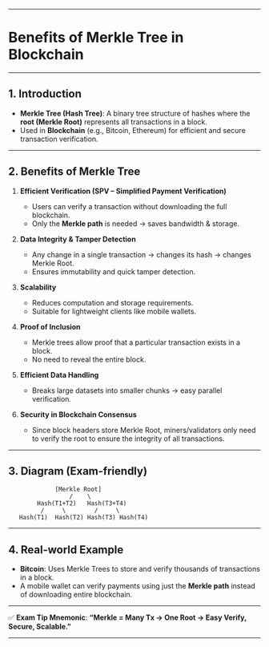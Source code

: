 

---

# **Benefits of Merkle Tree in Blockchain**

---

## **1. Introduction**

* **Merkle Tree (Hash Tree)**: A binary tree structure of hashes where the **root (Merkle Root)** represents all transactions in a block.
* Used in **Blockchain** (e.g., Bitcoin, Ethereum) for efficient and secure transaction verification.

---

## **2. Benefits of Merkle Tree**

1. **Efficient Verification (SPV – Simplified Payment Verification)**

   * Users can verify a transaction without downloading the full blockchain.
   * Only the **Merkle path** is needed → saves bandwidth & storage.

2. **Data Integrity & Tamper Detection**

   * Any change in a single transaction → changes its hash → changes Merkle Root.
   * Ensures immutability and quick tamper detection.

3. **Scalability**

   * Reduces computation and storage requirements.
   * Suitable for lightweight clients like mobile wallets.

4. **Proof of Inclusion**

   * Merkle trees allow proof that a particular transaction exists in a block.
   * No need to reveal the entire block.

5. **Efficient Data Handling**

   * Breaks large datasets into smaller chunks → easy parallel verification.

6. **Security in Blockchain Consensus**

   * Since block headers store Merkle Root, miners/validators only need to verify the root to ensure the integrity of all transactions.

---

## **3. Diagram (Exam-friendly)**

```
             [Merkle Root]
                 /    \
        Hash(T1+T2)   Hash(T3+T4)
         /     \        /     \
   Hash(T1)  Hash(T2) Hash(T3) Hash(T4)
```

---

## **4. Real-world Example**

* **Bitcoin**: Uses Merkle Trees to store and verify thousands of transactions in a block.
* A mobile wallet can verify payments using just the **Merkle path** instead of downloading entire blockchain.

---

✅ **Exam Tip Mnemonic**:
**“Merkle = Many Tx → One Root → Easy Verify, Secure, Scalable.”**

---


